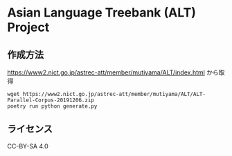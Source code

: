 # Asian Language Treebank (ALT) Project
## 作成方法
https://www2.nict.go.jp/astrec-att/member/mutiyama/ALT/index.html から取得
```
wget https://www2.nict.go.jp/astrec-att/member/mutiyama/ALT/ALT-Parallel-Corpus-20191206.zip
poetry run python generate.py
```

## ライセンス
CC-BY-SA 4.0

